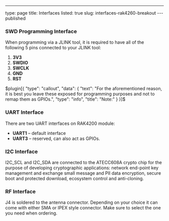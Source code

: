 ---
type: page
title: Interfaces
listed: true
slug: interfaces-rak4260-breakout
---published

### SWD Programming Interface

When programming via a JLINK tool, it is required to have all of the following 5 pins connected to your JLINK tool:

1. **3V3**
2. **SWDIO**
3. **SWCLK**
4. **GND**
5. **RST**

$plugin[{
    "type": "callout",
    "data": {
        "text": "For the aforementioned reason, it is best you leave these exposed for programming purposes and not to remap them as GPIOs.",
        "type": "info",
        "title": "Note:"
    }
}]$

### UART Interface

There are two UART interfaces on RAK4200 module:

- **UART1** – default interface
- **UART3** – reserved, can also act as GPIOs.

### I2C Interface

I2C_SCL and I2C_SDA are connected to the ATECC608A crypto chip for the purpose of developing cryptographic applications: network end-point key management and exchange small message and PII data encryption, secure boot and protected download, ecosystem control and anti-cloning.

### RF Interface

J4 is soldered to the antenna connector. Depending on your choice it can come with either SMA or IPEX style connector. Make sure to select the one you need when ordering.


